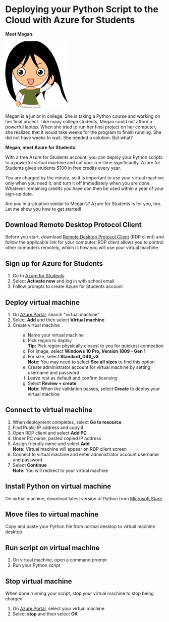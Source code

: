 # Deploying your Python Script to the Cloud with Azure for Students

**Meet Megan.**

<img src="images/megandoc.png" width="200">

Megan is a junior in college. She is taking a Python course and working on her final project. Like many college students, Megan could not afford a powerful laptop. When she tried to run her final project on her computer, she realized that it would take weeks for the program to finish running. She did not have weeks to wait. She needed a solution. But what?

**Megan, meet Azure for Students.**

With a free Azure for Students account, you can deploy your Python scripts to a powerful virtual machine and cut your run-time significantly. Azure for Students gives students $100 in free credits every year.

You are charged by the minute, so it is important to use your virtual machine only when you need it, and turn it off immediately when you are done. Whatever remaining credits you have can then be used within a year of your sign-up date.

Are you in a situation similar to Megan’s? Azure for Students is for you, too. Let me show you how to get started!

## Download Remote Desktop Protocol Client

Before you start, download [Remote Desktop Protocol Client](https://docs.microsoft.com/en-us/windows-server/remote/remote-desktop-services/clients/remote-desktop-clients) (RDP client) and follow the applicable link for your computer. RDP client allows you to control other computers remotely, which is how you will use your virtual machine.

## Sign up for Azure for Students 
1. Go to [Azure for Students](https://azure.microsoft.com/en-us/free/students/)
2. Select **Activate now** and log in with school email
3. Follow prompts to create Azure for Students account

## Deploy virtual machine
1. On [Azure Portal](https://portal.azure.com), search "virtual machine"
2. Select **Add** and then select **Virtual machine**
3. Create virtual machine
<ol>
<ul>
<ol type="a">
  <li>Name your virtual machine</li>
  <li>Pick region to deploy</li>
      <b>Tip:</b> Pick region physically closest to you for quickest connection
  <li>For image, select <b>Windows 10 Pro, Version 1809 - Gen 1</b></li>
  <li>For size, select <b>Standard_D4S_v3</b></li>
      <b>Note:</b> You may need to select <b>See all sizes</b> to find this option
  <li>Create administrator account for virtual machine by setting username and password</li>
  <li>Leave rest as default and confirm licensing</li>
  <li>Select <b>Review + create</b></li>
      <b>Note:</b> When the validation passes, select <b>Create</b> to deploy your virtual machine
</ol>
</ol>

## Connect to virtual machine
1. When deployment completes, select **Go to resource**
2. Find Public IP address and copy it
3. Open RDP client and select **Add PC**
4. Under PC name, pasted copied IP address
5. Assign friendly name and select **Add**<br />
**Note:** Virtual machine will appear on RDP client screen
6. Connect to virtual machine and enter administrator account username and password
7. Select **Continue**<br />
**Note:** You will redirect to your virtual machine

## Install Python on virtual machine
On virtual machine, download latest version of Python from [Microsoft Store](https://www.microsoft.com/en-us/search?q=python)

## Move files to virtual machine
Copy and paste your Python file from normal desktop to virtual machine desktop

## Run script on virtual machine
1. On virtual machine, open a command prompt
2. Run your Python script

## Stop virtual machine
When done running your script, stop your virtual machine to stop being charged
1. On [Azure Portal](https://portal.azure.com), select your virtual machine
2. Select **stop** and then select **OK**

